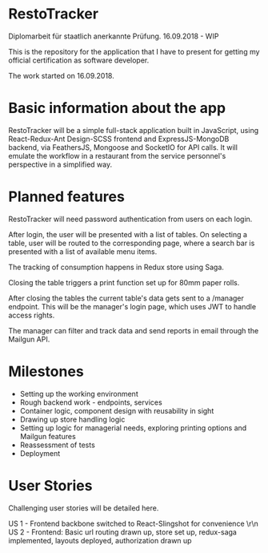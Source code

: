 # RestoTracker
Diplomarbeit für staatlich anerkannte Prüfung. 16.09.2018 - WIP

This is the repository for the application that I have to present for getting my official certification as software developer.

The work started on 16.09.2018.

# Basic information about the app

RestoTracker will be a simple full-stack application built in JavaScript, using React-Redux-Ant Design-SCSS frontend and ExpressJS-MongoDB backend, via FeathersJS, Mongoose and SocketIO for API calls. It will emulate the workflow in a restaurant from the service personnel's perspective in a simplified way.

# Planned features

RestoTracker will need password authentication from users on each login.

After login, the user will be presented with a list of tables. On selecting a table, user will be routed to the corresponding page, where a search bar is presented with a list of available menu items.

The tracking of consumption happens in Redux store using Saga.

Closing the table triggers a print function set up for 80mm paper rolls.

After closing the tables the current table's data gets sent to a /manager endpoint. This will be the manager's login page, which uses JWT to handle access rights.

The manager can filter and track data and send reports in email through the Mailgun API.

# Milestones

- Setting up the working environment
- Rough backend work - endpoints, services
- Container logic, component design with reusability in sight
- Drawing up store handling logic
- Setting up logic for managerial needs, exploring printing options and Mailgun features
- Reassessment of tests
- Deployment

# User Stories

Challenging user stories will be detailed here.

US 1 - Frontend backbone switched to React-Slingshot for convenience \r\n
US 2 - Frontend: Basic url routing drawn up, store set up, redux-saga implemented, layouts deployed, authorization drawn up
